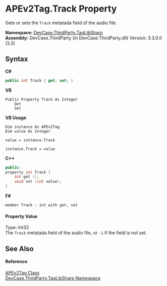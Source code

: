 # APEv2Tag.Track Property 
 

Gets or sets the `Track` metatada field of the audio file.

**Namespace:**&nbsp;<a href="N_DevCase_ThirdParty_TagLibSharp">DevCase.ThirdParty.TagLibSharp</a><br />**Assembly:**&nbsp;DevCase.ThirdParty (in DevCase.ThirdParty.dll) Version: 3.3.0.0 (3.3)

## Syntax

**C#**<br />
``` C#
public int Track { get; set; }
```

**VB**<br />
``` VB
Public Property Track As Integer
	Get
	Set
```

**VB Usage**<br />
``` VB Usage
Dim instance As APEv2Tag
Dim value As Integer

value = instance.Track

instance.Track = value
```

**C++**<br />
``` C++
public:
property int Track {
	int get ();
	void set (int value);
}
```

**F#**<br />
``` F#
member Track : int with get, set

```


#### Property Value
Type: Int32<br />The `Track` metatada field of the audio file, or `-1` if the field is not set.

## See Also


#### Reference
<a href="T_DevCase_ThirdParty_TagLibSharp_APEv2Tag">APEv2Tag Class</a><br /><a href="N_DevCase_ThirdParty_TagLibSharp">DevCase.ThirdParty.TagLibSharp Namespace</a><br />